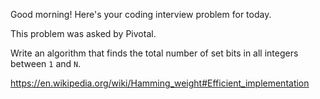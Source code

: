 Good morning! Here's your coding interview problem for today.

This problem was asked by Pivotal.

Write an algorithm that finds the total number of set bits in all integers between `1` and `N`.


https://en.wikipedia.org/wiki/Hamming_weight#Efficient_implementation